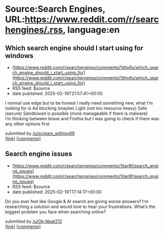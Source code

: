 # Source:Search Engines, URL:https://www.reddit.com/r/searchengines/.rss, language:en

## Which search engine should I start using for windows
 - [https://www.reddit.com/r/searchengines/comments/1ithv6s/which_search_engine_should_i_start_using_for](https://www.reddit.com/r/searchengines/comments/1ithv6s/which_search_engine_should_i_start_using_for)
 - RSS feed: $source
 - date published: 2025-02-19T21:57:41+00:00

<!-- SC_OFF --><div class="md"><p>I normal use edge but to be honest I really need something new, what I’m looking for is Ad blocking (maybe) Light (not too resource heavy) Safe (secure) Sandboxed is possible (more manageable if there is malware)<br/> I’m thinking between brave and Firefox but I was going to check if there was any other options first </p> </div><!-- SC_ON --> &#32; submitted by &#32; <a href="https://www.reddit.com/user/scream_withjoy69"> /u/scream_withjoy69 </a> <br/> <span><a href="https://www.reddit.com/r/searchengines/comments/1ithv6s/which_search_engine_should_i_start_using_for/">[link]</a></span> &#32; <span><a href="https://www.reddit.com/r/searchengines/comments/1ithv6s/which_search_engine_should_i_start_using_for/">[comments]</a></span>

## Search engine issues
 - [https://www.reddit.com/r/searchengines/comments/1itar8f/search_engine_issues](https://www.reddit.com/r/searchengines/comments/1itar8f/search_engine_issues)
 - RSS feed: $source
 - date published: 2025-02-19T17:14:17+00:00

<!-- SC_OFF --><div class="md"><p>Do you ever feel like Google &amp; AI search are giving worse answers? I’m researching a solution and would love to hear your frustrations. What’s the biggest problem you face when searching online?</p> </div><!-- SC_ON --> &#32; submitted by &#32; <a href="https://www.reddit.com/user/Ok-Neat212"> /u/Ok-Neat212 </a> <br/> <span><a href="https://www.reddit.com/r/searchengines/comments/1itar8f/search_engine_issues/">[link]</a></span> &#32; <span><a href="https://www.reddit.com/r/searchengines/comments/1itar8f/search_engine_issues/">[comments]</a></span>

